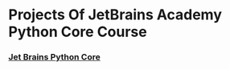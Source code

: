 # Projects Of JetBrains Academy Python Core Course

### [Jet Brains Python Core](https://hyperskill.org/tracks/2?category=1)